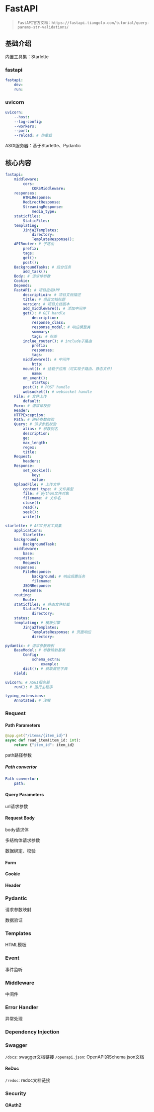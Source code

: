 # FastAPI

>
>`FastAPI官方文档：https://fastapi.tiangolo.com/tutorial/query-params-str-validations/`
>

## 基础介绍

内置工具集：Starlette



### fastapi
```yaml
fastapi:
    dev:
    run:
```


### uvicorn
```yaml
uvicorn:
    --host:
    --log-config:
    --workers:
    --port:
    --reload: # 热重载
```


ASGI服务器：基于Starlette、Pydantic



## 核心内容
```yaml
fastapi:
    middleware:
        cors:
            CORSMiddleware:
    responses:
        HTMLResponse:
        RedirectResponse:
        StreamingResponse:
            media_type:
    staticfiles:
        StaticFiles:
    templating:
        Jinja2Templates:
            directory:
            TemplateResponse():
    APIRouter: # 子路由
        prefix:
        tags:
        get():
        post():
    BackgroundTasks: # 后台任务
        add_task():
    Body: # 请求体参数
    Cookie:     
    Depends:
    FastAPI: # 项目应用APP
        descriptioin: # 项目文档描述
        title: # 项目文档标题
        version: # 项目文档版本
        add_middleware(): # 添加中间件
        get(): # GET handle
            description:
            response_class:
            response_model: # 响应模型类
            summary:
            tags: # 标签
        inclue_router(): # include子路由
            prefix:
            responses:
            tags:
        middleware(): # 中间件
            http:
        mount(): # 挂载子应用（可实现子路由、静态文件）
            name:
        on_event():
            startup:
        post(): # POST handle
        websocket(): # websocket handle
    File: # 文件上传
        default:
    Form: # 请求体校验
    Header:
    HTTPException:
    Path: # 路径参数校验
    Query: # 请求参数校验
        alias: # 参数别名
        description:
        ge:
        max_length: 
        regex:
        title:
    Request:
        headers:
    Response:
        set_cookie():
            key:
            value:
    UploadFile: # 上传文件
        content_type: # 文件类型
        file: # python文件对象
        filename: # 文件名 
        close():
        read():
        seek():
        write():

starlette: # ASGI开发工具集
    applications:
        Starlette:
    background:
        BackgroundTask:
    middleware:
        base:
    requests:
        Request:
    responses:
        FileResponse:
            background: # 响应后置任务
            filename:
        JSONResponse:
        Response:
    routing:
        Route:
    staticfiles: # 静态文件挂载
        StaticFiles:
            directory:
    status:
    templating: # 模板引擎
        Jinja2Templates:
            TemplateResponse: # 页面响应
            directory:

pydantic: # 请求参数映射
    BaseModel: # 参数映射基类
        Config:
            schema_extra:
                example:
        dict(): # 获取属性字典
    Field:

uvicorn: # ASGI服务器
    run(): # 运行主程序

typing_extensions:
    Annotated: # 注解
```

### Request

#### Path Parameters
```python
@app.get("/items/{item_id}")
async def read_item(item_id: int):
    return {"item_id": item_id}
```

path路径参数

##### Path convertor
```yaml
Path convertor:
    path:
```



#### Query Parameters

url请求参数


#### Request Body

body请求体

多结构体请求参数

数据绑定、校验



#### Form


#### Cookie


#### Header



### Pydantic

请求参数映射

数据验证



### Templates

HTML模板



### Event

事件监听

### Middleware

中间件


### Error Handler

异常处理


### Dependency Injection








### Swagger

`/docs`: swagger文档链接
`/openapi.json`: OpenAPI的Schema json文档


####  ReDoc
`/redoc`: redoc文档链接


### Security

#### OAuth2